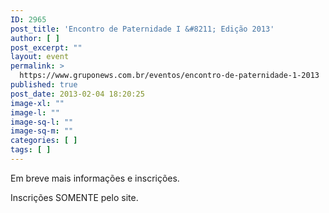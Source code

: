```yaml
---
ID: 2965
post_title: 'Encontro de Paternidade I &#8211; Edição 2013'
author: [ ]
post_excerpt: ""
layout: event
permalink: >
  https://www.gruponews.com.br/eventos/encontro-de-paternidade-1-2013
published: true
post_date: 2013-02-04 18:20:25
image-xl: ""
image-l: ""
image-sq-l: ""
image-sq-m: ""
categories: [ ]
tags: [ ]
---
```

Em breve mais informações e inscrições.

Inscrições SOMENTE pelo site.